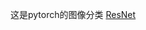 这是pytorch的图像分类
[ResNet ](https://github.com/stupid-boy-me/teach_all/tree/main/pytorch_classifier/ResNet50)


